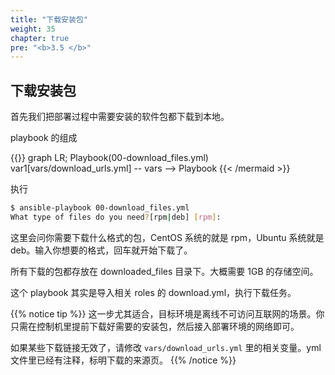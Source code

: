```yaml
---
title: "下载安装包"
weight: 35
chapter: true
pre: "<b>3.5 </b>"
---
```


## 下载安装包

首先我们把部署过程中需要安装的软件包都下载到本地。

playbook 的组成

{{<mermaid align="left">}}
graph LR;
    Playbook(00-download_files.yml)
    var1[vars/download_urls.yml] -- vars --> Playbook
{{< /mermaid >}}

执行

```bash
$ ansible-playbook 00-download_files.yml
What type of files do you need?[rpm|deb] [rpm]:
```

这里会问你需要下载什么格式的包，CentOS 系统的就是 rpm，Ubuntu 系统就是 deb。输入你想要的格式，回车就开始下载了。

所有下载的包都存放在 downloaded_files 目录下。大概需要 1GB 的存储空间。

这个 playbook 其实是导入相关 roles 的 download.yml，执行下载任务。

{{% notice tip %}}
这一步尤其适合，目标环境是离线不可访问互联网的场景。你只需在控制机里提前下载好需要的安装包，然后接入部署环境的网络即可。

如果某些下载链接无效了，请修改 `vars/download_urls.yml` 里的相关变量。yml 文件里已经有注释，标明下载的来源页。
{{% /notice %}}
